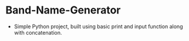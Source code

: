 # Band-Name-Generator
- Simple Python project, built using basic print and input function along with concatenation.
